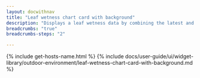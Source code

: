 ```yaml
---
layout: docwithnav
title: "Leaf wetness chart card with background"
description: "Displays a leaf wetness data by combining the latest and aggregated values with the background image and optional simplified chart."
breadcrumbs: "true"
breadcrumbs-steps: "2"

---
```

{% include get-hosts-name.html %}
{% include docs/user-guide/ui/widget-library/outdoor-environment/leaf-wetness-chart-card-with-background.md %}
